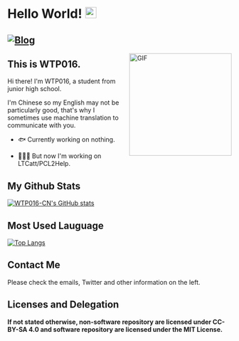 # Hello World! <img src="https://media.giphy.com/media/hvRJCLFzcasrR4ia7z/giphy.gif" width="25px">
[![Blog](https://img.shields.io/badge/blog-%40wtp016-red)](https://wtp016-cn.github.io)
---
<img align="right" alt="GIF" height="230px" src="https://cdn.jsdelivr.net/gh/TheZihanGu/TheZihanGu@master/img/HEAD.gif" />

## This is WTP016.

Hi there! I'm WTP016, a student from junior high school.


I'm Chinese so my English may not be particularly good, that's why I sometimes use machine translation to communicate with you.

* 🐟 Currently working on nothing.

* 👨🏻‍💻 But now I'm working on LTCatt/PCL2Help.

## My Github Stats
[![WTP016-CN's GitHub stats](https://github-readme-stats.vercel.app/api?username=wtp016-cn&show_icons=true&theme=graywhite&count_private=true)](https://wtp016-cn.github.io)

## Most Used Lauguage
[![Top Langs](https://github-readme-stats.vercel.app/api/top-langs/?username=WTP016-CN&layout=compact)](https://github.com/wtp016-cn)

## Contact Me
Please check the emails, Twitter and other information on the left.

## Licenses and Delegation
**If not stated otherwise, non-software repository are licensed under CC-BY-SA 4.0 and software repository are licensed under the MIT License.**
